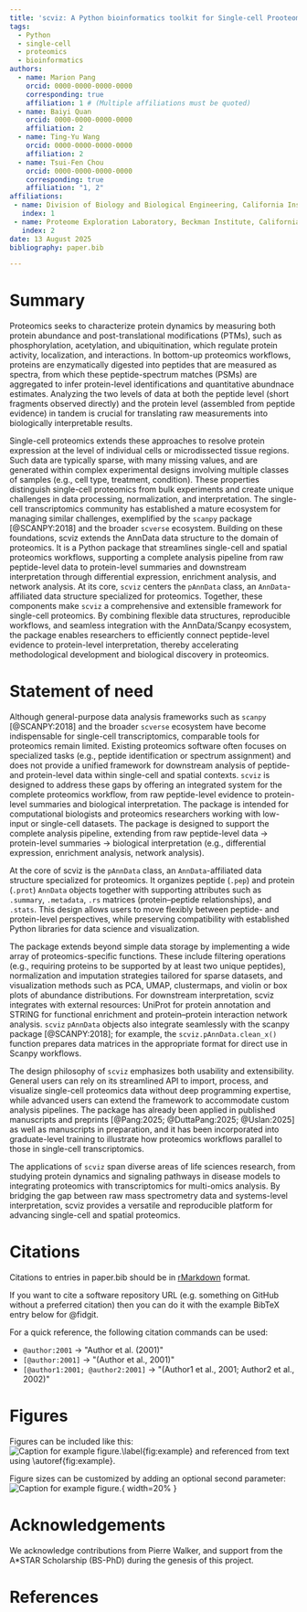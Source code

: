 ```yaml
---
title: 'scviz: A Python bioinformatics toolkit for Single-cell Prooteomics-omics analysis'
tags:
  - Python
  - single-cell
  - proteomics
  - bioinformatics
authors:
  - name: Marion Pang
    orcid: 0000-0000-0000-0000
    corresponding: true
    affiliation: 1 # (Multiple affiliations must be quoted)
  - name: Baiyi Quan
    orcid: 0000-0000-0000-0000
    affiliation: 2
  - name: Ting-Yu Wang
    orcid: 0000-0000-0000-0000
    affiliation: 2
  - name: Tsui-Fen Chou
    orcid: 0000-0000-0000-0000
    corresponding: true
    affiliation: "1, 2"
affiliations:
 - name: Division of Biology and Biological Engineering, California Institute of Technology, 1200 E. California Blvd, Pasadena, CA 91125
   index: 1
 - name: Proteome Exploration Laboratory, Beckman Institute, California Institute of Technology, 1200 E. California Blvd, Pasadena, CA 91125
   index: 2
date: 13 August 2025
bibliography: paper.bib

---
```


# Summary
Proteomics seeks to characterize protein dynamics by measuring both protein abundance and post-translational modifications (PTMs), such as phosphorylation, acetylation, and ubiquitination, which regulate protein activity, localization, and interactions. In bottom-up proteomics workflows, proteins are enzymatically digested into peptides that are measured as spectra, from which these peptide-spectrum matches (PSMs) are aggregated to infer protein-level identifications and quantitative abundnace estimates. Analyzing the two levels of data at both the peptide level (short fragments observed directly) and the protein level (assembled from peptide evidence) in tandem is crucial for translating raw measurements into biologically interpretable results.

Single-cell proteomics extends these approaches to resolve protein expression at the level of individual cells or microdissected tissue regions. Such data are typically sparse, with many missing values, and are generated within complex experimental designs involving multiple classes of samples (e.g., cell type, treatment, condition). These properties distinguish single-cell proteomics from bulk experiments and create unique challenges in data processing, normalization, and interpretation. The single-cell transcriptomics community has established a mature ecosystem for managing similar challenges, exemplified by the `scanpy` package [@SCANPY:2018] and the broader `scverse` ecosystem. Building on these foundations, scviz extends the AnnData data structure to the domain of proteomics. It is a Python package that streamlines single-cell and spatial proteomics workflows, supporting a complete  analysis pipeline from raw peptide-level data to protein-level summaries and downstream interpretation through differential expression, enrichment analysis, and network analysis. At its core, `scviz` centers the `pAnnData` class, an `AnnData`-affiliated data structure specialized for proteomics. Together, these components make `scviz` a comprehensive and extensible framework for single-cell proteomics. By combining flexible data structures, reproducible workflows, and seamless integration with the AnnData/Scanpy ecosystem, the package enables researchers to efficiently connect peptide-level evidence to protein-level interpretation, thereby accelerating methodological development and biological discovery in proteomics.


# Statement of need
Although general-purpose data analysis frameworks such as `scanpy` [@SCANPY:2018] and the broader `scverse` ecosystem have become indispensable for single-cell transcriptomics, comparable tools for proteomics remain limited. Existing proteomics software often focuses on specialized tasks (e.g., peptide identification or spectrum assignment) and does not provide a unified framework for downstream analysis of peptide- and protein-level data within single-cell and spatial contexts. `scviz` is designed to address these gaps by offering an integrated system for the complete proteomics workflow, from raw peptide-level evidence to protein-level summaries and biological interpretation. The package is intended for computational biologists and proteomics researchers working with low-input or single-cell datasets. The package is designed to support the complete analysis pipeline, extending from raw peptide-level data → protein-level summaries → biological interpretation (e.g., differential expression, enrichment analysis, network analysis). 

At the core of scviz is the `pAnnData` class, an `AnnData`-affiliated data structure specialized for proteomics. It organizes peptide (`.pep`) and protein (`.prot`) `AnnData` objects together with supporting attributes such as `.summary`, `.metadata`, `.rs` matrices (protein–peptide relationships), and `.stats`. This design allows users to move flexibly between peptide- and protein-level perspectives, while preserving compatibility with established Python libraries for data science and visualization.

The package extends beyond simple data storage by implementing a wide array of proteomics-specific functions. These include filtering operations (e.g., requiring proteins to be supported by at least two unique peptides), normalization and imputation strategies tailored for sparse datasets, and visualization methods such as PCA, UMAP, clustermaps, and violin or box plots of abundance distributions. For downstream interpretation, scviz integrates with external resources: UniProt for protein annotation and STRING for functional enrichment and protein–protein interaction network analysis. `scviz` `pAnnData` objects also integrate seamlessly with the scanpy package [@SCANPY:2018]; for example, the `scviz.pAnnData.clean_x()` function prepares data matrices in the appropriate format for direct use in Scanpy workflows.

The design philosophy of `scviz` emphasizes both usability and extensibility. General users can rely on its streamlined API to import, process, and visualize single-cell proteomics data without deep programming expertise, while advanced users can extend the framework to accommodate custom analysis pipelines. The package has already been applied in published manuscripts and preprints [@Pang:2025; @DuttaPang:2025; @Uslan:2025] as well as manuscripts in preparation, and it has been incorporated into graduate-level training to illustrate how proteomics workflows parallel to those in single-cell transcriptomics.

The applications of `scviz` span diverse areas of life sciences research, from studying protein dynamics and signaling pathways in disease models to integrating proteomics with transcriptomics for multi-omics analysis. By bridging the gap between raw mass spectrometry data and systems-level interpretation, scviz provides a versatile and reproducible platform for advancing single-cell and spatial proteomics.

# Citations

Citations to entries in paper.bib should be in
[rMarkdown](http://rmarkdown.rstudio.com/authoring_bibliographies_and_citations.html)
format.

If you want to cite a software repository URL (e.g. something on GitHub without a preferred
citation) then you can do it with the example BibTeX entry below for @fidgit.

For a quick reference, the following citation commands can be used:
- `@author:2001`  ->  "Author et al. (2001)"
- `[@author:2001]` -> "(Author et al., 2001)"
- `[@author1:2001; @author2:2001]` -> "(Author1 et al., 2001; Author2 et al., 2002)"

# Figures

Figures can be included like this:
![Caption for example figure.\label{fig:example}](figure.png)
and referenced from text using \autoref{fig:example}.

Figure sizes can be customized by adding an optional second parameter:
![Caption for example figure.](figure.png){ width=20% }

# Acknowledgements

We acknowledge contributions from Pierre Walker, and support from the A*STAR Scholarship (BS-PhD) during the genesis of this project.

# References